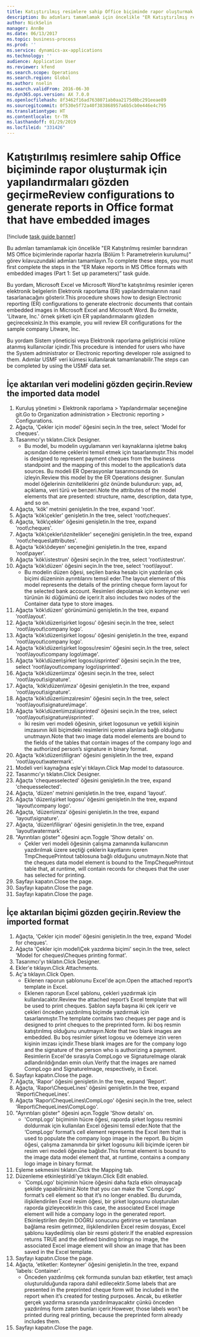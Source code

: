 ```yaml
---
title: Katıştırılmış resimlere sahip Office biçiminde rapor oluşturmak için yapılandırmaları gözden geçirme
description: Bu adımları tamamlamak için öncelikle "ER Katıştırılmış resimler barındıran MS Office biçimlerinde raporlar hazırla (Bölüm 1 - Parametrelerin kurulumu)" görev kılavuzundaki adımları tamamlayın.
author: NickSelin
manager: AnnBe
ms.date: 06/13/2017
ms.topic: business-process
ms.prod: ''
ms.service: dynamics-ax-applications
ms.technology: ''
audience: Application User
ms.reviewer: kfend
ms.search.scope: Operations
ms.search.region: Global
ms.author: nselin
ms.search.validFrom: 2016-06-30
ms.dyn365.ops.version: AX 7.0.0
ms.openlocfilehash: 8f3462f16ad7638071ab0aa2175d0bc291eeae89
ms.sourcegitcommit: 0f530e5f72a40f383868957a6b5cb0e446e4c795
ms.translationtype: HT
ms.contentlocale: tr-TR
ms.lasthandoff: 01/29/2019
ms.locfileid: "331426"
---
```

# <a name="review-configurations-to-generate-reports-in-office-format-that-have-embedded-images"></a><span data-ttu-id="ee42c-103">Katıştırılmış resimlere sahip Office biçiminde rapor oluşturmak için yapılandırmaları gözden geçirme</span><span class="sxs-lookup"><span data-stu-id="ee42c-103">Review configurations to generate reports in Office format that have embedded images</span></span>

[!include [task guide banner](../../includes/task-guide-banner.md)]

<span data-ttu-id="ee42c-104">Bu adımları tamamlamak için öncelikle "ER Katıştırılmış resimler barındıran MS Office biçimlerinde raporlar hazırla (Bölüm 1: Parametrelerin kurulumu)" görev kılavuzundaki adımları tamamlayın.</span><span class="sxs-lookup"><span data-stu-id="ee42c-104">To complete these steps, you must first complete the steps in the “ER Make reports in MS Office formats with embedded images (Part 1: Set up parameters)” task guide.</span></span>

<span data-ttu-id="ee42c-105">Bu yordam, Microsoft Excel ve Microsoft Word'te katıştırılmış resimler içeren elektronik belgelerin Elektronik raporlama (ER) yapılandırmalarının nasıl tasarlanacağını gösterir.</span><span class="sxs-lookup"><span data-stu-id="ee42c-105">This procedure shows how to design Electronic reporting (ER) configurations to generate electronic documents that contain embedded images in Microsoft Excel and Microsoft Word.</span></span> <span data-ttu-id="ee42c-106">Bu örnekte, 'Litware, Inc.' örnek şirketi için ER yapılandırmalarını gözden geçireceksiniz.</span><span class="sxs-lookup"><span data-stu-id="ee42c-106">In this example, you will review ER configurations for the sample company Litware, Inc.</span></span> 

<span data-ttu-id="ee42c-107">Bu yordam Sistem yöneticisi veya Elektronik raporlama geliştiricisi rolüne atanmış kullanıcılar içindir.</span><span class="sxs-lookup"><span data-stu-id="ee42c-107">This procedure is intended for users who have the System administrator or Electronic reporting developer role assigned to them.</span></span> <span data-ttu-id="ee42c-108">Adımlar USMF veri kümesi kullanılarak tamamlanabilir.</span><span class="sxs-lookup"><span data-stu-id="ee42c-108">The steps can be completed by using the USMF data set.</span></span>


## <a name="review-the-imported-data-model"></a><span data-ttu-id="ee42c-109">İçe aktarılan veri modelini gözden geçirin.</span><span class="sxs-lookup"><span data-stu-id="ee42c-109">Review the imported data model</span></span>
1. <span data-ttu-id="ee42c-110">Kuruluş yönetimi > Elektronik raporlama > Yapılandırmalar seçeneğine git.</span><span class="sxs-lookup"><span data-stu-id="ee42c-110">Go to Organization administration > Electronic reporting > Configurations.</span></span>
2. <span data-ttu-id="ee42c-111">Ağaçta, 'Çekler için model' öğesini seçin.</span><span class="sxs-lookup"><span data-stu-id="ee42c-111">In the tree, select 'Model for cheques'.</span></span>
3. <span data-ttu-id="ee42c-112">Tasarımcı'yı tıklatın.</span><span class="sxs-lookup"><span data-stu-id="ee42c-112">Click Designer.</span></span>
    * <span data-ttu-id="ee42c-113">Bu model, bu modelin uygulamanın veri kaynaklarına işletme bakış açısından ödeme çeklerini temsil etmek için tasarlanmıştır.</span><span class="sxs-lookup"><span data-stu-id="ee42c-113">This model is designed to represent payment cheques from the business standpoint and the mapping of this model to the application’s data sources.</span></span> <span data-ttu-id="ee42c-114">Bu modeli ER Operasyonlar tasarımcısında ön izleyin.</span><span class="sxs-lookup"><span data-stu-id="ee42c-114">Review this model by the ER Operations designer.</span></span> <span data-ttu-id="ee42c-115">Sunulan model öğelerinin özniteliklerini göz önünde bulundurun: yapı, ad, açıklama, veri türü ve benzeri.</span><span class="sxs-lookup"><span data-stu-id="ee42c-115">Note the attributes of the model elements that are presented: structure, name, description, data type, and so on.</span></span>   
4. <span data-ttu-id="ee42c-116">Ağaçta, 'kök' metnini genişletin.</span><span class="sxs-lookup"><span data-stu-id="ee42c-116">In the tree, expand 'root'.</span></span>
5. <span data-ttu-id="ee42c-117">Ağaçta 'kök\çekler' genişletin.</span><span class="sxs-lookup"><span data-stu-id="ee42c-117">In the tree, select 'root\cheques'.</span></span>
6. <span data-ttu-id="ee42c-118">Ağaçta, 'kök\çekler' öğesini genişletin.</span><span class="sxs-lookup"><span data-stu-id="ee42c-118">In the tree, expand 'root\cheques'.</span></span>
7. <span data-ttu-id="ee42c-119">Ağaçta 'kök\çekler\öznitelikler' seçeneğini genişletin.</span><span class="sxs-lookup"><span data-stu-id="ee42c-119">In the tree, expand 'root\cheques\attributes'.</span></span>
8. <span data-ttu-id="ee42c-120">Ağaçta 'kök\ödeyen' seçeneğini genişletin.</span><span class="sxs-lookup"><span data-stu-id="ee42c-120">In the tree, expand 'root\payer'.</span></span>
9. <span data-ttu-id="ee42c-121">Ağaçta 'kök\istestrun' öğesini seçin.</span><span class="sxs-lookup"><span data-stu-id="ee42c-121">In the tree, select 'root\istestrun'.</span></span>
10. <span data-ttu-id="ee42c-122">Ağaçta 'kök\düzen' öğesini seçin.</span><span class="sxs-lookup"><span data-stu-id="ee42c-122">In the tree, select 'root\layout'.</span></span>
    * <span data-ttu-id="ee42c-123">Bu modelin düzen öğesi, seçilen banka hesabı için yazdırılan çek biçimi düzeninin ayrıntılarını temsil eder.</span><span class="sxs-lookup"><span data-stu-id="ee42c-123">The layout element of this model represents the details of the printing cheque form layout for the selected bank account.</span></span> <span data-ttu-id="ee42c-124">Resimleri depolamak için konteyner veri türünün iki düğümünü de içerir.</span><span class="sxs-lookup"><span data-stu-id="ee42c-124">It also includes two nodes of the Container data type to store images.</span></span>   
11. <span data-ttu-id="ee42c-125">Ağaçta 'kök\düzen' görünümünü genişletin.</span><span class="sxs-lookup"><span data-stu-id="ee42c-125">In the tree, expand 'root\layout'.</span></span>
12. <span data-ttu-id="ee42c-126">Ağaçta 'kök\düzen\şirket logosu' öğesini seçin.</span><span class="sxs-lookup"><span data-stu-id="ee42c-126">In the tree, select 'root\layout\company logo'.</span></span>
13. <span data-ttu-id="ee42c-127">Ağaçta 'kök\düzen\şirket logosu' öğesini genişletin.</span><span class="sxs-lookup"><span data-stu-id="ee42c-127">In the tree, expand 'root\layout\company logo'.</span></span>
14. <span data-ttu-id="ee42c-128">Ağaçta 'kök\düzen\şirket logosu\resim' öğesini seçin.</span><span class="sxs-lookup"><span data-stu-id="ee42c-128">In the tree, select 'root\layout\company logo\image'.</span></span>
15. <span data-ttu-id="ee42c-129">Ağaçta 'kök\düzen\şirket logosu\isprinted' öğesini seçin.</span><span class="sxs-lookup"><span data-stu-id="ee42c-129">In the tree, select 'root\layout\company logo\isprinted'.</span></span>
16. <span data-ttu-id="ee42c-130">Ağaçta 'kök\düzen\imza' öğesini seçin.</span><span class="sxs-lookup"><span data-stu-id="ee42c-130">In the tree, select 'root\layout\signature'.</span></span>
17. <span data-ttu-id="ee42c-131">Ağaçta, 'kök\düzen\imza' öğesini genişletin.</span><span class="sxs-lookup"><span data-stu-id="ee42c-131">In the tree, expand 'root\layout\signature'.</span></span>
18. <span data-ttu-id="ee42c-132">Ağaçta 'kök\düzen\imza\resim' öğesini seçin.</span><span class="sxs-lookup"><span data-stu-id="ee42c-132">In the tree, select 'root\layout\signature\image'.</span></span>
19. <span data-ttu-id="ee42c-133">Ağaçta 'kök\düzen\imza\isprinted' öğesini seçin.</span><span class="sxs-lookup"><span data-stu-id="ee42c-133">In the tree, select 'root\layout\signature\isprinted'.</span></span>
    * <span data-ttu-id="ee42c-134">İki resim veri modeli öğesinin, şirket logosunun ve yetkili kişinin imzasının ikili biçimdeki resimlerini içeren alanlara bağlı olduğunu unutmayın.</span><span class="sxs-lookup"><span data-stu-id="ee42c-134">Note that two image data model elements are bound to the fields of the tables that contain images of the company logo and the authorized person’s signature in binary format.</span></span>  
20. <span data-ttu-id="ee42c-135">Ağaçta 'kök\düzen\filigran' öğesini genişletin.</span><span class="sxs-lookup"><span data-stu-id="ee42c-135">In the tree, expand 'root\layout\watermark'.</span></span>
21. <span data-ttu-id="ee42c-136">Modeli veri kaynağına eşle'yi tıklayın.</span><span class="sxs-lookup"><span data-stu-id="ee42c-136">Click Map model to datasource.</span></span>
22. <span data-ttu-id="ee42c-137">Tasarımcı'yı tıklatın.</span><span class="sxs-lookup"><span data-stu-id="ee42c-137">Click Designer.</span></span>
23. <span data-ttu-id="ee42c-138">Ağaçta 'chequesselected' öğesini genişletin.</span><span class="sxs-lookup"><span data-stu-id="ee42c-138">In the tree, expand 'chequesselected'.</span></span>
24. <span data-ttu-id="ee42c-139">Ağaçta, 'düzen' metnini genişletin.</span><span class="sxs-lookup"><span data-stu-id="ee42c-139">In the tree, expand 'layout'.</span></span>
25. <span data-ttu-id="ee42c-140">Ağaçta 'düzen\şirket logosu' öğesini genişletin.</span><span class="sxs-lookup"><span data-stu-id="ee42c-140">In the tree, expand 'layout\company logo'.</span></span>
26. <span data-ttu-id="ee42c-141">Ağaçta, 'düzen\imza' öğesini genişletin.</span><span class="sxs-lookup"><span data-stu-id="ee42c-141">In the tree, expand 'layout\signature'.</span></span>
27. <span data-ttu-id="ee42c-142">Ağaçta, 'düzen\filigran' öğesini genişletin.</span><span class="sxs-lookup"><span data-stu-id="ee42c-142">In the tree, expand 'layout\watermark'.</span></span>
28. <span data-ttu-id="ee42c-143">"Ayrıntıları göster" öğesini açın.</span><span class="sxs-lookup"><span data-stu-id="ee42c-143">Toggle 'Show details' on.</span></span>
    * <span data-ttu-id="ee42c-144">Çekler veri modeli öğesinin çalışma zamanında kullanıcının yazdırılmak üzere seçtiği çeklerin kayıtlarını içeren TmpChequePrintout tablosuna bağlı olduğunu unutmayın.</span><span class="sxs-lookup"><span data-stu-id="ee42c-144">Note that the cheques data model element is bound to the TmpChequePrintout table that, at runtime, will contain records for cheques that the user has selected for printing.</span></span>   
29. <span data-ttu-id="ee42c-145">Sayfayı kapatın.</span><span class="sxs-lookup"><span data-stu-id="ee42c-145">Close the page.</span></span>
30. <span data-ttu-id="ee42c-146">Sayfayı kapatın.</span><span class="sxs-lookup"><span data-stu-id="ee42c-146">Close the page.</span></span>
31. <span data-ttu-id="ee42c-147">Sayfayı kapatın.</span><span class="sxs-lookup"><span data-stu-id="ee42c-147">Close the page.</span></span>

## <a name="review-the-imported-format"></a><span data-ttu-id="ee42c-148">İçe aktarılan biçimi gözden geçirin.</span><span class="sxs-lookup"><span data-stu-id="ee42c-148">Review the imported format</span></span>
1. <span data-ttu-id="ee42c-149">Ağaçta, 'Çekler için model' öğesini genişletin.</span><span class="sxs-lookup"><span data-stu-id="ee42c-149">In the tree, expand 'Model for cheques'.</span></span>
2. <span data-ttu-id="ee42c-150">Ağaçta 'Çekler için model\Çek yazdırma biçimi' seçin.</span><span class="sxs-lookup"><span data-stu-id="ee42c-150">In the tree, select 'Model for cheques\Cheques printing format'.</span></span>
3. <span data-ttu-id="ee42c-151">Tasarımcı'yı tıklatın.</span><span class="sxs-lookup"><span data-stu-id="ee42c-151">Click Designer.</span></span>
4. <span data-ttu-id="ee42c-152">Ekler'e tıklayın.</span><span class="sxs-lookup"><span data-stu-id="ee42c-152">Click Attachments.</span></span>
5. <span data-ttu-id="ee42c-153">Aç'a tıklayın.</span><span class="sxs-lookup"><span data-stu-id="ee42c-153">Click Open.</span></span>
    * <span data-ttu-id="ee42c-154">Eklenen raporun şablonunu Excel'de açın.</span><span class="sxs-lookup"><span data-stu-id="ee42c-154">Open the attached report’s template in Excel.</span></span>  
    * <span data-ttu-id="ee42c-155">Eklenen raporun Excel şablonu, çekleri yazdırmak için kullanılacaktır.</span><span class="sxs-lookup"><span data-stu-id="ee42c-155">Review the attached report’s Excel template that will be used to print cheques.</span></span> <span data-ttu-id="ee42c-156">Şablon sayfa başına iki çek içerir ve çekleri önceden yazdırılmış biçimde yazdırmak için tasarlanmıştır.</span><span class="sxs-lookup"><span data-stu-id="ee42c-156">The template contains two cheques per page and is designed to print cheques to the preprinted form.</span></span> <span data-ttu-id="ee42c-157">İki boş resmin katıştırılmış olduğunu unutmayın.</span><span class="sxs-lookup"><span data-stu-id="ee42c-157">Note that two blank images are embedded.</span></span> <span data-ttu-id="ee42c-158">Bu boş resimler şirket logosu ve ödemeye izin veren kişinin imzası içindir.</span><span class="sxs-lookup"><span data-stu-id="ee42c-158">These blank images are for the company logo and the signature of the person who is authorizing a payment.</span></span> <span data-ttu-id="ee42c-159">Resimlerin Excel'de sırasıyla CompLogo ve SignatureImage olarak adlandırıldığından emin olun.</span><span class="sxs-lookup"><span data-stu-id="ee42c-159">Verify that the images are named CompLogo and SignatureImage, respectively, in Excel.</span></span>   
6. <span data-ttu-id="ee42c-160">Sayfayı kapatın.</span><span class="sxs-lookup"><span data-stu-id="ee42c-160">Close the page.</span></span>
7. <span data-ttu-id="ee42c-161">Ağaçta, 'Rapor' öğesini genişletin.</span><span class="sxs-lookup"><span data-stu-id="ee42c-161">In the tree, expand 'Report'.</span></span>
8. <span data-ttu-id="ee42c-162">Ağaçta, 'Rapor\ChequeLines' öğesini genişletin.</span><span class="sxs-lookup"><span data-stu-id="ee42c-162">In the tree, expand 'Report\ChequeLines'.</span></span>
9. <span data-ttu-id="ee42c-163">Ağaçta 'Rapor\ChequeLines\CompLogo' öğesini seçin.</span><span class="sxs-lookup"><span data-stu-id="ee42c-163">In the tree, select 'Report\ChequeLines\CompLogo'.</span></span>
10. <span data-ttu-id="ee42c-164">"Ayrıntıları göster" öğesini açın.</span><span class="sxs-lookup"><span data-stu-id="ee42c-164">Toggle 'Show details' on.</span></span>
    * <span data-ttu-id="ee42c-165">'CompLogo' biçiminin hücre öğesi, raporda şirket logosu resmini doldurmak için kullanılan Excel öğesini temsil eder.</span><span class="sxs-lookup"><span data-stu-id="ee42c-165">Note that the ‘CompLogo’ format’s cell element represents the Excel item that is used to populate the company logo image in the report.</span></span> <span data-ttu-id="ee42c-166">Bu biçim öğesi, çalışma zamanında bir şirket logosunu ikili biçimde içeren bir resim veri modeli öğesine bağlıdır.</span><span class="sxs-lookup"><span data-stu-id="ee42c-166">This format element is bound to the image data model element that, at runtime, contains a company logo image in binary format.</span></span>   
11. <span data-ttu-id="ee42c-167">Eşleme sekmesini tıklatın.</span><span class="sxs-lookup"><span data-stu-id="ee42c-167">Click the Mapping tab.</span></span>
12. <span data-ttu-id="ee42c-168">Düzenleme etkinleştirildi'ye tıklayın.</span><span class="sxs-lookup"><span data-stu-id="ee42c-168">Click Edit enabled.</span></span>
    * <span data-ttu-id="ee42c-169">'CompLogo' biçiminin hücre öğesini daha fazla etkin olmayacağı şekilde yapabilirsiniz.</span><span class="sxs-lookup"><span data-stu-id="ee42c-169">Note that you can make the ‘CompLogo’ format’s cell element so that it’s no longer enabled.</span></span> <span data-ttu-id="ee42c-170">Bu durumda, ilişkilendirilen Excel resim öğesi, bir şirket logosunu oluşturulan raporda gizleyecektir.</span><span class="sxs-lookup"><span data-stu-id="ee42c-170">In this case, the associated Excel image element will hide a company logo in the generated report.</span></span> <span data-ttu-id="ee42c-171">Etkinleştirilen deyim DOĞRU sonucunu getirirse ve tanımlanan bağlama resim getirmez, ilişkilendirilen Excel resim dosyası, Excel şablonu kaydedilmiş olan bir resmi gösterir.</span><span class="sxs-lookup"><span data-stu-id="ee42c-171">If the enabled expression returns TRUE and the defined binding brings no image, the associated Excel image element will show an image that has been saved in the Excel template.</span></span>   
13. <span data-ttu-id="ee42c-172">Sayfayı kapatın.</span><span class="sxs-lookup"><span data-stu-id="ee42c-172">Close the page.</span></span>
14. <span data-ttu-id="ee42c-173">Ağaçta, 'etiketler: Konteyner' öğesini genişletin.</span><span class="sxs-lookup"><span data-stu-id="ee42c-173">In the tree, expand 'labels: Container'.</span></span>
    * <span data-ttu-id="ee42c-174">Önceden yazdırılmış çek formunda sunulan bazı etiketler, test amaçlı oluşturulduğunda rapora dahil edilecektir.</span><span class="sxs-lookup"><span data-stu-id="ee42c-174">Some labels that are presented in the preprinted cheque form will be included in the report when it’s created for testing purposes.</span></span> <span data-ttu-id="ee42c-175">Ancak, bu etiketler gerçek yazdırma sırasında yazdırılmayacaktır çünkü önceden yazdırılmış form zaten bunları içerir.</span><span class="sxs-lookup"><span data-stu-id="ee42c-175">However, those labels won’t be printed during real printing, because the preprinted form already includes them.</span></span>  
15. <span data-ttu-id="ee42c-176">Sayfayı kapatın.</span><span class="sxs-lookup"><span data-stu-id="ee42c-176">Close the page.</span></span>

